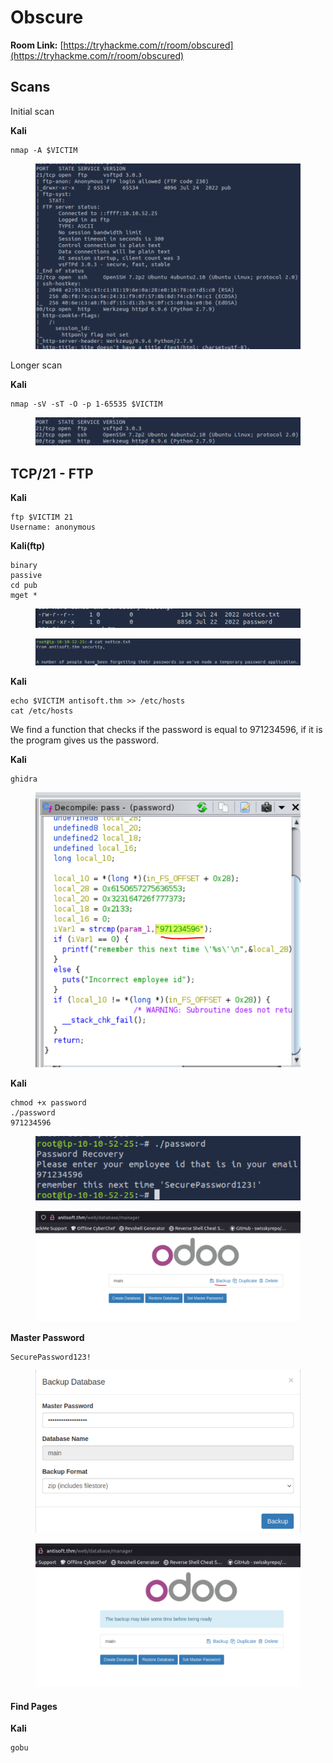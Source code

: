 # Obscure

**Room Link:** [https://tryhackme.com/r/room/obscured](https://tryhackme.com/r/room/obscured)



## **Scans** <a href="#scans" id="scans"></a>

Initial scan

**Kali**

```
nmap -A $VICTIM
```

<figure><img src="../../.gitbook/assets/image (1053).png" alt=""><figcaption></figcaption></figure>

Longer scan

**Kali**

```
nmap -sV -sT -O -p 1-65535 $VICTIM
```

<figure><img src="../../.gitbook/assets/image (1054).png" alt=""><figcaption></figcaption></figure>



## **TCP/21 - FTP**

**Kali**

```
ftp $VICTIM 21
Username: anonymous
```



**Kali(ftp)**

```
binary
passive
cd pub
mget *
```

<figure><img src="../../.gitbook/assets/image (1055).png" alt=""><figcaption></figcaption></figure>

<figure><img src="../../.gitbook/assets/image (1056).png" alt=""><figcaption></figcaption></figure>

**Kali**

```
echo $VICTIM antisoft.thm >> /etc/hosts
cat /etc/hosts
```



We find a function that checks if the password is equal to 971234596, if it is the program gives us the password.

**Kali**

```
ghidra
```

<figure><img src="../../.gitbook/assets/image (1057).png" alt=""><figcaption></figcaption></figure>





**Kali**

```
chmod +x password 
./password
971234596
```

<figure><img src="../../.gitbook/assets/image (1058).png" alt=""><figcaption></figcaption></figure>





<figure><img src="../../.gitbook/assets/image (1060).png" alt=""><figcaption></figcaption></figure>

**Master Password**

```
SecurePassword123!
```

<figure><img src="../../.gitbook/assets/image (1061).png" alt=""><figcaption></figcaption></figure>



<figure><img src="../../.gitbook/assets/image (1059).png" alt=""><figcaption></figcaption></figure>



#### Find Pages <a href="#find-pages" id="find-pages"></a>

**Kali**

```
gobu
```





